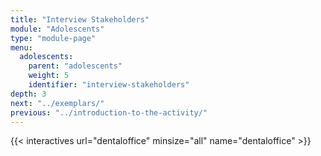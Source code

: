 ```yaml
---
title: "Interview Stakeholders"
module: "Adolescents"
type: "module-page"
menu:
  adolescents:
    parent: "adolescents"
    weight: 5
    identifier: "interview-stakeholders"
depth: 3
next: "../exemplars/"
previous: "../introduction-to-the-activity/"
---
```



{{< interactives url="dentaloffice" minsize="all" name="dentaloffice" >}}